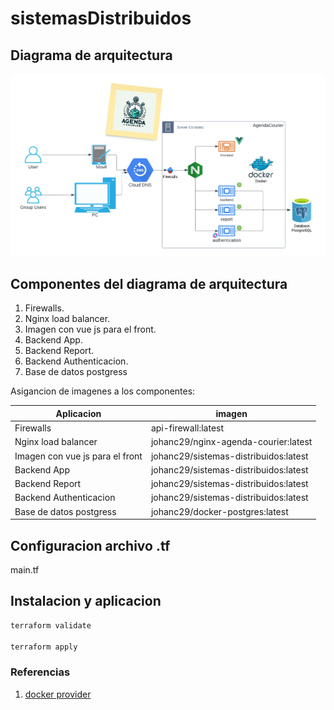 # sistemasDistribuidos

## Diagrama de arquitectura

![Diagrama de arquitectura](./diagrama/09-DiagramaArquitectura02.png)

## Componentes del diagrama de arquitectura

1. Firewalls.
2. Nginx load balancer.
3. Imagen con vue js para el front.
4. Backend App.
5. Backend Report.
6. Backend Authenticacion.
7. Base de datos postgress

Asigancion de imagenes a los componentes:

|Aplicacion|imagen|
|---|---|
|Firewalls|api-firewall:latest|
|Nginx load balancer|johanc29/nginx-agenda-courier:latest|
|Imagen con vue js para el front|johanc29/sistemas-distribuidos:latest|
|Backend App|johanc29/sistemas-distribuidos:latest|
|Backend Report|johanc29/sistemas-distribuidos:latest|
|Backend Authenticacion|johanc29/sistemas-distribuidos:latest|
|Base de datos postgress|johanc29/docker-postgres:latest|

## Configuracion archivo .tf

main.tf

## Instalacion y aplicacion

```sh
terraform validate

terraform apply
```

### Referencias

1. [docker provider](https://registry.terraform.io/providers/kreuzwerker/docker/latest/docs/resources/container#nestedblock--volumes)
